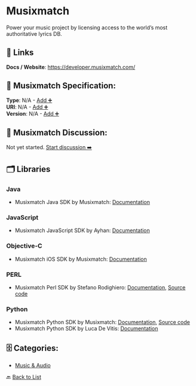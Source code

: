 # Musixmatch

Power your music project by licensing access to the world’s most authoritative lyrics DB.

##  🔗 Links
**Docs / Website**: https://developer.musixmatch.com/

## 🧬 Musixmatch Specification:
**Type**: N/A - [Add ➕](https://github.com/apis-list/apis-list/edit/main/apis.yaml#L12727)  
**URI**: N/A - [Add ➕](https://github.com/apis-list/apis-list/edit/main/apis.yaml#L12727)  
**Version**: N/A - [Add ➕](https://github.com/apis-list/apis-list/edit/main/apis.yaml#L12727)

## 💬 Musixmatch Discussion:
Not yet started. [Start discussion ➡️](https://github.com/apis-list/apis-list/discussions/new)

## 🗂️ Libraries
### Java
- Musixmatch Java SDK by Musixmatch: [Documentation](https://github.com/musixmatch/android-lyrics-plugin-sdk)
### JavaScript
- Musixmatch JavaScript SDK by Ayhan: [Documentation](https://github.com/c0b41/musixmatch)
### Objective-C
- Musixmatch iOS SDK by Musixmatch: [Documentation](https://developer.musixmatch.com/documentation/ios-lyrics-extension)
### PERL
- Musixmatch Perl SDK by Stefano Rodighiero: [Documentation](https://developer.musixmatch.com/documentation), [Source code](https://github.com/larsen/Net-MusixMatch)
### Python
- Musixmatch Python SDK by Musixmatch: [Documentation](https://github.com/musixmatch/musixmatch-sdk), [Source code](https://github.com/musixmatch/musixmatch-sdk/tree/master/client/python)
- Musixmatch Python SDK by Luca De Vitis: [Documentation](https://github.com/monkeython/musixmatch)


## 🗄️ Categories:
- [Music & Audio](https://github.com/apis-list/apis-list#music--audio-)

🔙  [Back to List](https://github.com/apis-list/apis-list)
